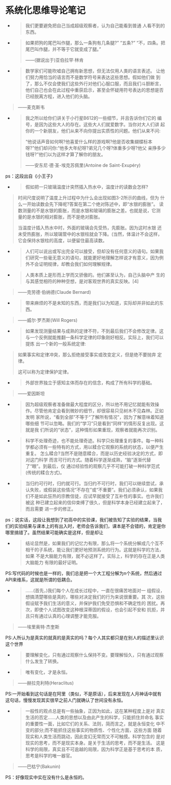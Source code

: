 # 系统化思维导论笔记

- > 我们更要避免把自己当成超级观察者，认为自己能看到普通 人看不到的东西。

- > 如果把狗的尾巴叫作腿，那么一条狗有几条腿?” “五条?” “不，四条。把尾巴叫作腿，并不等于它就变成了腿。”
  >
  > ——(据说出于)亚伯拉罕·林肯

- > 数学家们可能吹嘘自己拥有新思想，但无法仅用人类的语言表述。 让他们努力用恰当的语言而不是数学符号来表达这些思想。假如他们做 到了，那么不仅会使我们这些外行对他们心服口服，而且我们斗胆断言， 他们自己也会在此过程中重获启示，甚至会怀疑用符号表达的思想是否 已经脱离方程，进入他们的头脑。
>
> ——麦克斯韦

- > 我之所以给你们讲关于小行星B612的一些细节，并且告诉你们它的 编号，是因为这些大人的存在。这些大人们就爱数字。当你对大人们讲 起你的一个新朋友，他们从来不向你提出实质性的问题。他们从来不问:
  >
  > “他说话声音如何啊?他喜爱什么样的游戏啊?他是否收集蝴蝶标本 呀?”他们却问你:“他多大年纪呀?弟兄几个呀?体重多少呀?他父 亲挣多少钱呀?”他们以为这样才算了解你的朋友。
  >
  > ——安东尼·德·圣-埃克苏佩里(Antoine de Saint-Exupéry)
  >
ps：这段出自《小王子》

- > 假如把一只玻璃温度计突然插入热水中，温度计的读数会怎样?
>
> 时间尺度说明了温度上升过程中为什么会出现如图3-2所示的曲线，但为 什么一开始读数会先下降呢?答案在第二个绝对陈述中，即“水银的膨胀”。 读数测量的不是水银的膨胀，而是水银和玻璃的膨胀之差。也就是说，它测 量的是水银的相对膨胀，而不是绝对膨胀。
>
> 当温度计插入热水中时，外面的玻璃会先受热，先膨胀。因为这时水银 还未受热膨胀，所以玻璃管中的水银柱就会下降。(当然，体温计不会这样， 它会保持水银柱的高度，以便留住最高读数。

- > 人们可以说出或写出完全可以接受，但却没有任何意义的语句。如果我们研究一些毫无意义的语句，就能更好地理解怎样说才有意义，因为例外不会证明规律，却教会我们如何理解规律。

- > 人类本质上是形而上学而又骄傲的。他们甚至认为，自己头脑中产 生的与其感觉相符的种种空想，是对客观世界的真实反映。[4]
>
> ——克劳德·伯纳德(Claude Bernard)

- > 带来麻烦的不是未知的东西，而是我们以为知道，实际却并非如此的东西。
>
> ——威尔·罗杰斯(Will Rogers)

- > 如果发现测量结果与成熟的定律不符，不到最后我们不会修改定律。这 与一个反例就能推翻一条科学定律的印象刚好相反。实际上，我们可以提炼 出一个新的一般系统定律:
>
> 如果事实和定律冲突，那么拒绝接受事实或改变定义，但是绝不要抛弃 定律。
>
> 这可以称为定律保护定律。

- > 外部世界独立于感知主体而存在的信念，构成了所有科学的基础。
>
> ——爱因斯坦

- > 因为超级观察者准备做最大程度的区分，所以他不用记忆就能有效操 作。尽管他肯定会看到微妙的细节，却很容易只见树木不见森林。正如发明 家所说，“看到全部”不等于“了解所有情况”，因为了解意味着知道哪些细 节可以忽略。我们的“学习”只是看到“同样”的情形反复出现。这就是我 们所说的“状态”，这种情形如果重现，观察者就能再次识别。

- > 科学不处理奇迹，也不能处理奇迹。科学只处理重复的事件。每一种科 学都必须有一些特有的方式，用以糅合它观察的系统的状态，以便产生重复。 怎么糅合?当然不是随意糅合，而是以历史经验决定的方式，即对这门科学 而言可行的方式。随着科学逐渐成熟，“脑”逐渐代替了“眼”。到最后，仅 通过经验性的观察几乎不可能打破一种科学范式(传统的糅合方式)。

- > 当归约可行时，归约就可行。当归约不可行时，我们可以继续尝试，承 认失败，或假装这些情况“不存在”或“不重要”。我们必须承认，如果我 们不是如此狂热的宗教信徒，应试早就接受了互补性的事实。也许我们被这 种已建立起来的信仰束缚了很久，但是科学本身已经建立起来了，而且需要 进一步的修正。
>
  ps：说实话，这段让我想到了初高中的实验课，我们被告知了实验的结果，当我们的实验结果与课本上的有出入时，老师会告诉我们，课本是不会错的，肯定是你哪里搞错了。虽然结果可能确实是这样，但是却让

- > 结论显然是，如果我们的记忆力有限，那么将一个系统分解成几个互不 相干的子系统，能让我们更好地预测系统的行为。这就是科学的方法，如果 不是大脑能力有限，就不必这样了。实际上，科学的存在正是人类大脑能力 有限的最好证明。
>
  PS:写代码的时候也是一样的，我们总是把一个大工程分解为n个系统，然后通过API来维系，这就是所谓的低耦合。

- > ......(首先，)我们每个人在成长过程中，一直在很痛苦地面对一 组假设，想搞清楚哪些是真的，哪些对决定我们的行为来说很重要。其 次，这些假设赋予我们生活的意义，并保护我们免受恐惧和不确定性的 困扰。再次，即使个人试图改变这种根深蒂固的假设，也会引起不安和 抗拒，并且只有通过认真的心理调整才能克服。
>
> ——埃里奥特·杰奎斯
>
  PS:人所认为是真实的就真的是真实的吗？每个人其实都只是在别人的描述里认识这个世界

- > 要理解变化，只有通过观察什么保持不变。要理解恒久，只有通过观察 什么发生了转换。

- > 唯有变化，才是永恒。
>
> ——赫拉克利特(Heraclitus)
>
  PS:一开始看到这句话是在阿里（类似，不是原话），后来发现在人月神话中就有这句话，慢慢发现其实很早之前人门就确认了世间没有永恒。

- > 一般性的观点总是有一些抽象，正因为如此，这在某种程度上是对 真实生活的否定......人类的思想以及由此产生的科学，只能抓住并命名 事实的重要性一面，比如它们的关系、法则，简而言之，就是永恒变化 中不变的部分;而不能抓住这些事实的物质性、个性化方面，这些方面 随着现实和人类生活而跳动，因此变幻无常而又不可触摸。科学包含的 是对现实的思考，而不是现实本身。是关于生活的思考，而不是生活。 这是科学的局限，真实且不可逾越的局限，因为科学正是基于思考的本 质，思考是科学的唯一器官。
>
> ——巴枯宁(Bakunin)

  PS：好像现实中实在没有什么是永恒的。
